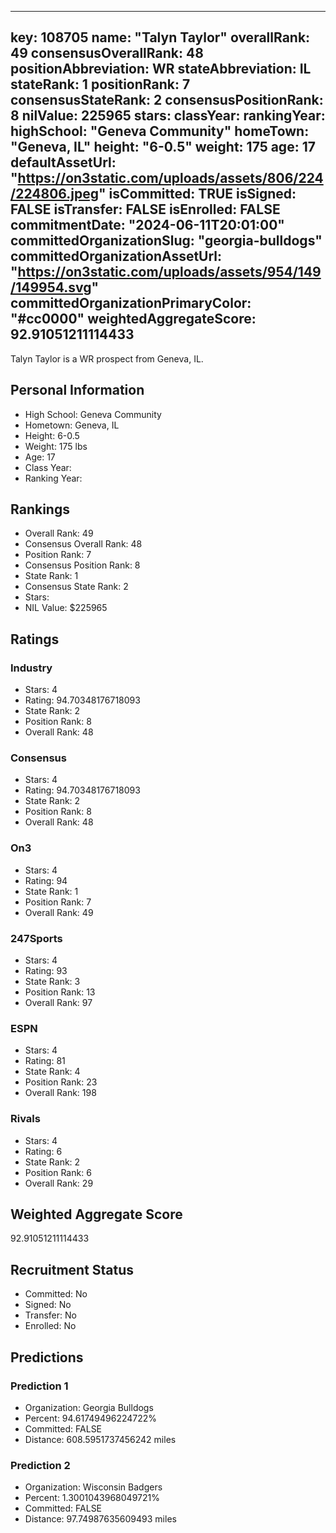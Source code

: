 ---
  key: 108705
  name: "Talyn Taylor"
  overallRank: 49
  consensusOverallRank: 48
  positionAbbreviation: WR
  stateAbbreviation: IL
  stateRank: 1
  positionRank: 7
  consensusStateRank: 2
  consensusPositionRank: 8
  nilValue: 225965
  stars: 
  classYear: 
  rankingYear: 
  highSchool: "Geneva Community"
  homeTown: "Geneva, IL"
  height: "6-0.5"
  weight: 175
  age: 17
  defaultAssetUrl: "https://on3static.com/uploads/assets/806/224/224806.jpeg"
  isCommitted: TRUE
  isSigned: FALSE
  isTransfer: FALSE
  isEnrolled: FALSE
  commitmentDate: "2024-06-11T20:01:00"
  committedOrganizationSlug: "georgia-bulldogs"
  committedOrganizationAssetUrl: "https://on3static.com/uploads/assets/954/149/149954.svg"
  committedOrganizationPrimaryColor: "#cc0000"
  weightedAggregateScore: 92.91051211114433
  ---
  
  Talyn Taylor is a WR prospect from Geneva, IL.
  
  ## Personal Information
  - High School: Geneva Community
  - Hometown: Geneva, IL
  - Height: 6-0.5
  - Weight: 175 lbs
  - Age: 17
  - Class Year: 
  - Ranking Year: 
  
  ## Rankings
  - Overall Rank: 49
  - Consensus Overall Rank: 48
  - Position Rank: 7
  - Consensus Position Rank: 8
  - State Rank: 1
  - Consensus State Rank: 2
  - Stars: 
  - NIL Value: $225965
  
  ## Ratings
  
  ### Industry
  - Stars: 4
  - Rating: 94.70348176718093
  - State Rank: 2
  - Position Rank: 8
  - Overall Rank: 48
  
  ### Consensus
  - Stars: 4
  - Rating: 94.70348176718093
  - State Rank: 2
  - Position Rank: 8
  - Overall Rank: 48
  
  ### On3
  - Stars: 4
  - Rating: 94
  - State Rank: 1
  - Position Rank: 7
  - Overall Rank: 49
  
  ### 247Sports
  - Stars: 4
  - Rating: 93
  - State Rank: 3
  - Position Rank: 13
  - Overall Rank: 97
  
  ### ESPN
  - Stars: 4
  - Rating: 81
  - State Rank: 4
  - Position Rank: 23
  - Overall Rank: 198
  
  ### Rivals
  - Stars: 4
  - Rating: 6
  - State Rank: 2
  - Position Rank: 6
  - Overall Rank: 29
  
  ## Weighted Aggregate Score
  92.91051211114433
  
  ## Recruitment Status
  - Committed: No
  - Signed: No
  - Transfer: No
  - Enrolled: No
  
  
  
  ## Predictions
  
  ### Prediction 1
  - Organization: Georgia Bulldogs
  - Percent: 94.61749496224722%
  - Committed: FALSE
  - Distance: 608.5951737456242 miles
  
  ### Prediction 2
  - Organization: Wisconsin Badgers
  - Percent: 1.3001043968049721%
  - Committed: FALSE
  - Distance: 97.74987635609493 miles
  